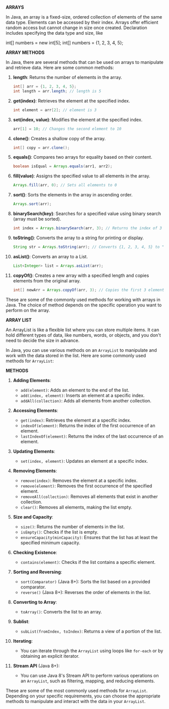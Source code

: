 **ARRAYS**

In Java, an array is a fixed-size, ordered collection of elements of the same data type. Elements can be accessed by their index. Arrays offer efficient random access but cannot change in size once created. Declaration includes specifying the data type and size, like

int[] numbers = new int[5];
int[] numbers = {1, 2, 3, 4, 5};

**ARRAY METHODS**

In Java, there are several methods that can be used on arrays to manipulate and retrieve data. Here are some common methods:

1. **length**: Returns the number of elements in the array.
   ```java
   int[] arr = {1, 2, 3, 4, 5};
   int length = arr.length; // length is 5
   ```

2. **get(index)**: Retrieves the element at the specified index.
   ```java
   int element = arr[2]; // element is 3
   ```

3. **set(index, value)**: Modifies the element at the specified index.
   ```java
   arr[1] = 10; // Changes the second element to 10
   ```

4. **clone()**: Creates a shallow copy of the array.
   ```java
   int[] copy = arr.clone();
   ```

5. **equals()**: Compares two arrays for equality based on their content.
   ```java
   boolean isEqual = Arrays.equals(arr1, arr2);
   ```

6. **fill(value)**: Assigns the specified value to all elements in the array.
   ```java
   Arrays.fill(arr, 0); // Sets all elements to 0
   ```

7. **sort()**: Sorts the elements in the array in ascending order.
   ```java
   Arrays.sort(arr);
   ```

8. **binarySearch(key)**: Searches for a specified value using binary search (array must be sorted).
   ```java
   int index = Arrays.binarySearch(arr, 3); // Returns the index of 3 if found, or a negative value if not found
   ```

9. **toString()**: Converts the array to a string for printing or display.
   ```java
   String str = Arrays.toString(arr); // Converts {1, 2, 3, 4, 5} to "[1, 2, 3, 4, 5]"
   ```

10. **asList()**: Converts an array to a List.
    ```java
    List<Integer> list = Arrays.asList(arr);
    ```

11. **copyOf()**: Creates a new array with a specified length and copies elements from the original array.
    ```java
    int[] newArr = Arrays.copyOf(arr, 3); // Copies the first 3 elements to a new array
    ```

These are some of the commonly used methods for working with arrays in Java. The choice of method depends on the specific operation you want to perform on the array.


**ARRAY LIST**

An ArrayList is like a flexible list where you can store multiple items. It can hold different types of data, like numbers, words, or objects, and you don't need to decide the size in advance.

In Java, you can use various methods on an `ArrayList` to manipulate and work with the data stored in the list. Here are some commonly used methods for `ArrayList`:

**METHODS**

1. **Adding Elements**:
   - `add(element)`: Adds an element to the end of the list.
   - `add(index, element)`: Inserts an element at a specific index.
   - `addAll(collection)`: Adds all elements from another collection.

2. **Accessing Elements**:
   - `get(index)`: Retrieves the element at a specific index.
   - `indexOf(element)`: Returns the index of the first occurrence of an element.
   - `lastIndexOf(element)`: Returns the index of the last occurrence of an element.

3. **Updating Elements**:
   - `set(index, element)`: Updates an element at a specific index.

4. **Removing Elements**:
   - `remove(index)`: Removes the element at a specific index.
   - `remove(element)`: Removes the first occurrence of the specified element.
   - `removeAll(collection)`: Removes all elements that exist in another collection.
   - `clear()`: Removes all elements, making the list empty.

5. **Size and Capacity**:
   - `size()`: Returns the number of elements in the list.
   - `isEmpty()`: Checks if the list is empty.
   - `ensureCapacity(minCapacity)`: Ensures that the list has at least the specified minimum capacity.

6. **Checking Existence**:
   - `contains(element)`: Checks if the list contains a specific element.

7. **Sorting and Reversing**:
   - `sort(Comparator)` (Java 8+): Sorts the list based on a provided comparator.
   - `reverse()` (Java 8+): Reverses the order of elements in the list.

8. **Converting to Array**:
   - `toArray()`: Converts the list to an array.

9. **Sublist**:
   - `subList(fromIndex, toIndex)`: Returns a view of a portion of the list.

10. **Iterating**:
    - You can iterate through the `ArrayList` using loops like `for-each` or by obtaining an explicit iterator.

11. **Stream API** (Java 8+):
    - You can use Java 8's Stream API to perform various operations on an `ArrayList`, such as filtering, mapping, and reducing elements.

These are some of the most commonly used methods for `ArrayList`. Depending on your specific requirements, you can choose the appropriate methods to manipulate and interact with the data in your `ArrayList`.
